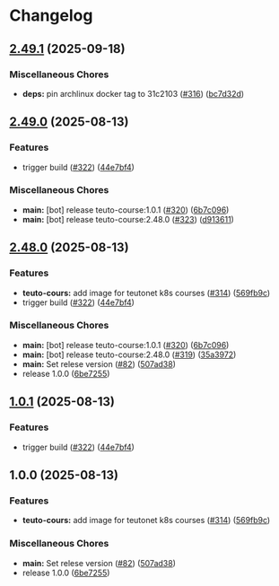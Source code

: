 # Changelog

## [2.49.1](https://github.com/teutonet/oci-images/compare/teuto-course-v2.49.0...teuto-course-v2.49.1) (2025-09-18)


### Miscellaneous Chores

* **deps:** pin archlinux docker tag to 31c2103 ([#316](https://github.com/teutonet/oci-images/issues/316)) ([bc7d32d](https://github.com/teutonet/oci-images/commit/bc7d32d651b80519bc351cf0df66a0a400091582))

## [2.49.0](https://github.com/teutonet/oci-images/compare/teuto-course-v2.48.0...teuto-course-v2.49.0) (2025-08-13)


### Features

* trigger build ([#322](https://github.com/teutonet/oci-images/issues/322)) ([44e7bf4](https://github.com/teutonet/oci-images/commit/44e7bf4f96ea8a1835e46baabb84903d776a5ec8))


### Miscellaneous Chores

* **main:** [bot] release teuto-course:1.0.1 ([#320](https://github.com/teutonet/oci-images/issues/320)) ([6b7c096](https://github.com/teutonet/oci-images/commit/6b7c0963ddd9a45967135ebfcbaecf351e047f6c))
* **main:** [bot] release teuto-course:2.48.0 ([#323](https://github.com/teutonet/oci-images/issues/323)) ([d913611](https://github.com/teutonet/oci-images/commit/d9136110a9aa70ab5c9fe8981691acfef558f369))

## [2.48.0](https://github.com/teutonet/oci-images/compare/teuto-course-v1.0.1...teuto-course-v2.48.0) (2025-08-13)


### Features

* **teuto-cours:** add image for teutonet k8s courses ([#314](https://github.com/teutonet/oci-images/issues/314)) ([569fb9c](https://github.com/teutonet/oci-images/commit/569fb9c64fae1d4bfd056ca4971b5da54c1c92e4))
* trigger build ([#322](https://github.com/teutonet/oci-images/issues/322)) ([44e7bf4](https://github.com/teutonet/oci-images/commit/44e7bf4f96ea8a1835e46baabb84903d776a5ec8))


### Miscellaneous Chores

* **main:** [bot] release teuto-course:1.0.1 ([#320](https://github.com/teutonet/oci-images/issues/320)) ([6b7c096](https://github.com/teutonet/oci-images/commit/6b7c0963ddd9a45967135ebfcbaecf351e047f6c))
* **main:** [bot] release teuto-course:2.48.0 ([#319](https://github.com/teutonet/oci-images/issues/319)) ([35a3972](https://github.com/teutonet/oci-images/commit/35a3972bd0057d5c8b96ffae7fd69c1d52005414))
* **main:** Set relese version ([#82](https://github.com/teutonet/oci-images/issues/82)) ([507ad38](https://github.com/teutonet/oci-images/commit/507ad38b081e0d8b5c0e4e2206c9b751cc141001))
* release 1.0.0 ([6be7255](https://github.com/teutonet/oci-images/commit/6be725545d58cb559c435c759af1f25b69743186))

## [1.0.1](https://github.com/teutonet/oci-images/compare/teuto-course-v1.0.0...teuto-course-v1.0.1) (2025-08-13)


### Features

* trigger build ([#322](https://github.com/teutonet/oci-images/issues/322)) ([44e7bf4](https://github.com/teutonet/oci-images/commit/44e7bf4f96ea8a1835e46baabb84903d776a5ec8))

## 1.0.0 (2025-08-13)


### Features

* **teuto-cours:** add image for teutonet k8s courses ([#314](https://github.com/teutonet/oci-images/issues/314)) ([569fb9c](https://github.com/teutonet/oci-images/commit/569fb9c64fae1d4bfd056ca4971b5da54c1c92e4))


### Miscellaneous Chores

* **main:** Set relese version ([#82](https://github.com/teutonet/oci-images/issues/82)) ([507ad38](https://github.com/teutonet/oci-images/commit/507ad38b081e0d8b5c0e4e2206c9b751cc141001))
* release 1.0.0 ([6be7255](https://github.com/teutonet/oci-images/commit/6be725545d58cb559c435c759af1f25b69743186))
